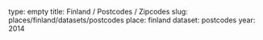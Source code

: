 type: empty
title: Finland / Postcodes / Zipcodes
slug: places/finland/datasets/postcodes
place: finland
dataset: postcodes
year: 2014
